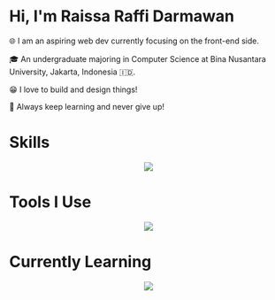 # Hi, I'm Raissa Raffi Darmawan

 🌐 I am an aspiring web dev currently focusing on the front-end side. 

 🎓 An undergraduate majoring in Computer Science at Bina Nusantara University, Jakarta, Indonesia 🇮🇩.
 
 😁 I love to build and design things! 
 
 💪 Always keep learning and never give up! 

# Skills
<p align="center">
  <a href="https://skillicons.dev">
    <img src="https://skillicons.dev/icons?i=html,css,js,tailwind,react,npm,github,git" />
  </a>
</p>

# Tools I Use
<p align="center">
  <a href="https://skillicons.dev">
    <img src="https://skillicons.dev/icons?i=vscode,figma,github,notion" />
  </a>
</p>

# Currently Learning
<p align="center">
  <a href="https://skillicons.dev">
    <img src="https://skillicons.dev/icons?i=nodejs,sass,bootstrap" />
  </a>
</p>
